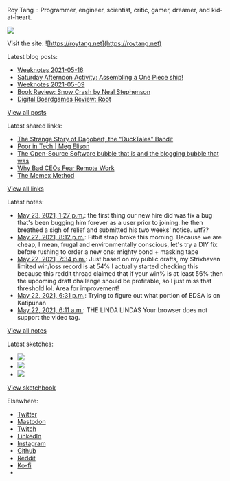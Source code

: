 Roy Tang :: Programmer, engineer, scientist, critic, gamer, dreamer, and kid-at-heart.

![](https://roytang.net/static/img/profile.jpg)

Visit the site: ![https://roytang.net](https://roytang.net)

Latest blog posts:

- [Weeknotes 2021-05-16](https://roytang.net/2021/05/weeknotes-2021-05-16/)
- [Saturday Afternoon Activity: Assembling a One Piece ship!](https://roytang.net/2021/05/going-merry-kit/)
- [Weeknotes 2021-05-09](https://roytang.net/2021/05/weeknotes-2021-05-09/)
- [Book Review: Snow Crash by Neal Stephenson](https://roytang.net/2021/05/snow-crash/)
- [Digital Boardgames Review: Root](https://roytang.net/2021/05/root/)

[View all posts](https://roytang.net/blog)

Latest shared links:

- [The Strange Story of Dagobert, the “DuckTales” Bandit](https://roytang.net/2021/05/the-strange-story-of-dagobert-the-ducktales-bandit/)
- [Poor in Tech | Meg Elison](https://roytang.net/2021/05/poor-in-tech-meg-elison/)
- [The Open-Source Software bubble that is and the blogging bubble that was](https://roytang.net/2021/05/the-open-source-software-bubble-that-is-and-the-blogging-bubble-that-was/)
- [Why Bad CEOs Fear Remote Work](https://roytang.net/2021/05/why-bad-ceos-fear-remote-work/)
- [The Memex Method](https://roytang.net/2021/05/the-memex-method/)

[View all links](https://roytang.net/links)

Latest notes:

- [May 23, 2021, 1:27 p.m.](https://roytang.net/2021/05/1396336876928126980/): the first thing our new hire did was fix a bug that&#x27;s been bugging him forever as a user prior to joining. he then breathed a sigh of relief and submitted his two weeks&#x27; notice. wtf??
- [May 22, 2021, 8:12 p.m.](https://roytang.net/2021/05/1396076491021058050/): Fitbit strap broke this morning. Because we are cheap, I mean, frugal and environmentally conscious, let&#x27;s try a DIY fix before rushing to order a new one: mighty bond + masking tape
- [May 22, 2021, 7:34 p.m.](https://roytang.net/2021/05/1939416637ff87849789377e6867dfd6/): Just based on my public drafts, my Strixhaven limited win/loss record is at 54% I actually started checking this because this reddit thread claimed that if your win% is at least 56% then the upcoming draft challenge should be profitable, so I just miss that threshold lol. Area for improvement!
- [May 22, 2021, 6:31 p.m.](https://roytang.net/2021/05/1396051030924619778/): Trying to figure out what portion of EDSA is on Katipunan
- [May 22, 2021, 6:11 a.m.](https://roytang.net/2021/05/1395864858273349632/): THE LINDA LINDAS Your browser does not support the video tag.

[View all notes](https://roytang.net/notes)

Latest sketches:


- ![](https://roytang.net/media/cache/3d/11/3d1197dee3728086f839d031528fe912.jpg)
- ![](https://roytang.net/media/cache/65/60/6560b4b66f30944b1c0a78e3d4416b6a.jpg)
- ![](https://roytang.net/media/cache/46/28/462850b8ffe34d56906ceaaf89cce83b.jpg)

[View sketchbook](https://roytang.net/albums/sketchbook)


Elsewhere:

- [Twitter](https://twitter.com/roytang)
- [Mastodon](https://mastodon.technology/@roytang)
- [Twitch](https://twitch.tv/twitchyroy)
- [LinkedIn](https://www.linkedin.com/in/roytang)
- [Instagram](https://instagram.com/roytang0400)
- [Github](https://github.com/roytang)
- [Reddit](https://reddit.com/u/hungryroy)
- [Ko-fi](https://ko-fi.com/roytang)
- [](mailto:hello@roytang.net)